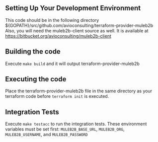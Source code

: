 ## Setting Up Your Development Environment
This code should be in the following directory ${GOPATH}/src/github.com/avioconsulting/terraform-provider-muleb2b
Also, you will need the muleb2b-client source as well. It is available at https://bitbucket.org/avioconsulting/muleb2b-client

## Building the code
Execute `make build` and it will output terraform-provider-muleb2b

## Executing the code 
Place the terraform-provider-muleb2b file in the same directory as your terraform code before `terraform init` is executed.

## Integration Tests
Execute `make testacc` to run the integration tests. These environment variables must be set first: `MULEB2B_BASE_URL`, `MULEB2B_ORG`, `MULEB2B_USERNAME`, and `MULEB2B_PASSWORD`
